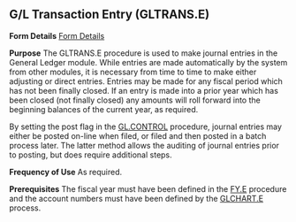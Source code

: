 ## G/L Transaction Entry (GLTRANS.E)
<PageHeader />

**Form Details**
[Form Details](../GLTRANS-E-1/README.md)

**Purpose**
The GLTRANS.E procedure is used to make journal entries in the General Ledger
module. While entries are made automatically by the system from other modules,
it is necessary from time to time to make either adjusting or direct entries.
Entries may be made for any fiscal period which has not been finally closed.
If an entry is made into a prior year which has been closed (not finally
closed) any amounts will roll forward into the beginning balances of the
current year, as required.

By setting the post flag in the [GL.CONTROL](../GL-CONTROL/README.md) procedure,
journal entries may either be posted on-line when filed, or filed and then
posted in a batch process later. The latter method allows the auditing of
journal entries prior to posting, but does require additional steps.

**Frequency of Use**
As required.

**Prerequisites**
The fiscal year must have been defined in the [FY.E](../FY-E/README.md) procedure and
the account numbers must have been defined by the [GLCHART.E](../GLCHART-E/README.md)
process.

<badge text= "Version 8.10.57 " vertical="middle" />

<PageFooter />
